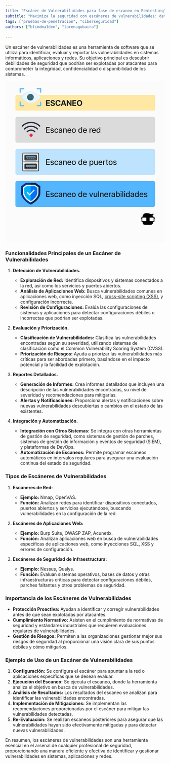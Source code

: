 ```yaml
---
title: "Escáner de Vulnerabilidades para fase de escaneo en Pentesting"
subtitle: "Maximiza la seguridad con escáneres de vulnerabilidades: detecta, evalúa y prioriza amenazas en sistemas, aplicaciones y redes."
tags: ["pruebas-de-penetracion", "ciberseguridad"]
authors: ["blindma1den", "lorenagubaira"]

---
```


Un escáner de vulnerabilidades es una herramienta de software que se utiliza para identificar, evaluar y reportar las vulnerabilidades en sistemas informáticos, aplicaciones y redes. Su objetivo principal es descubrir debilidades de seguridad que podrían ser explotadas por atacantes para comprometer la integridad, confidencialidad o disponibilidad de los sistemas.

![Vulnerability Scanner](https://github.com/4GeeksAcademy/cybersecurity-syllabus/blob/main/assets/escaneo-vulnerabilidades.png?raw=true)

### Funcionalidades Principales de un Escáner de Vulnerabilidades

1. **Detección de Vulnerabilidades.**
   - **Exploración de Red:** Identifica dispositivos y sistemas conectados a la red, así como los servicios y puertos abiertos.
   - **Análisis de Aplicaciones Web:** Busca vulnerabilidades comunes en aplicaciones web, como inyección SQL, [cross-site scripting (XSS)](https://4geeks.com/es/lesson/como-realizar-o-prevenir-el-ataque-xss-secuencias-de-comandos-entre-sitios), y configuración incorrecta.
   - **Revisión de Configuraciones:** Evalúa las configuraciones de sistemas y aplicaciones para detectar configuraciones débiles o incorrectas que podrían ser explotadas.

2. **Evaluación y Priorización.**
   - **Clasificación de Vulnerabilidades:** Clasifica las vulnerabilidades encontradas según su severidad, utilizando sistemas de clasificación como el Common Vulnerability Scoring System (CVSS).
   - **Priorización de Riesgos:** Ayuda a priorizar las vulnerabilidades más críticas para ser abordadas primero, basándose en el impacto potencial y la facilidad de explotación.

3. **Reportes Detallados.**
   - **Generación de Informes:** Crea informes detallados que incluyen una descripción de las vulnerabilidades encontradas, su nivel de severidad y recomendaciones para mitigarlas.
   - **Alertas y Notificaciones:** Proporciona alertas y notificaciones sobre nuevas vulnerabilidades descubiertas o cambios en el estado de las existentes.

4. **Integración y Automatización.**
   - **Integración con Otros Sistemas:** Se integra con otras herramientas de gestión de seguridad, como sistemas de gestión de parches, sistemas de gestión de información y eventos de seguridad (SIEM), y plataformas de DevOps.
   - **Automatización de Escaneos:** Permite programar escaneos automáticos en intervalos regulares para asegurar una evaluación continua del estado de seguridad.

### Tipos de Escáneres de Vulnerabilidades

1. **Escáneres de Red:**
   - **Ejemplo:** Nmap, OpenVAS.
   - **Función:** Analizan redes para identificar dispositivos conectados, puertos abiertos y servicios ejecutándose, buscando vulnerabilidades en la configuración de la red.

2. **Escáneres de Aplicaciones Web:**
   - **Ejemplo:** Burp Suite, OWASP ZAP, Acunetix.
   - **Función:** Analizan aplicaciones web en busca de vulnerabilidades específicas de aplicaciones web, como inyecciones SQL, XSS y errores de configuración.

3. **Escáneres de Seguridad de Infraestructura:**
   - **Ejemplo:** Nessus, Qualys.
   - **Función:** Evaluan sistemas operativos, bases de datos y otras infraestructuras críticas para detectar configuraciones débiles, parches faltantes y otros problemas de seguridad.

### Importancia de los Escáneres de Vulnerabilidades

- **Protección Proactiva:** Ayudan a identificar y corregir vulnerabilidades antes de que sean explotadas por atacantes.
- **Cumplimiento Normativo:** Asisten en el cumplimiento de normativas de seguridad y estándares industriales que requieren evaluaciones regulares de vulnerabilidades.
- **Gestión de Riesgos:** Permiten a las organizaciones gestionar mejor sus riesgos de seguridad al proporcionar una visión clara de sus puntos débiles y cómo mitigarlos.

### Ejemplo de Uso de un Escáner de Vulnerabilidades

1. **Configuración:** Se configura el escáner para apuntar a la red o aplicaciones específicas que se desean evaluar.
2. **Ejecución del Escaneo:** Se ejecuta el escaneo, donde la herramienta analiza el objetivo en busca de vulnerabilidades.
3. **Análisis de Resultados:** Los resultados del escaneo se analizan para identificar las vulnerabilidades encontradas.
4. **Implementación de Mitigaciones:** Se implementan las recomendaciones proporcionadas por el escáner para mitigar las vulnerabilidades detectadas.
5. **Re-Evaluación:** Se realizan escaneos posteriores para asegurar que las vulnerabilidades hayan sido efectivamente mitigadas y para detectar nuevas vulnerabilidades.

En resumen, los escáneres de vulnerabilidades son una herramienta esencial en el arsenal de cualquier profesional de seguridad, proporcionando una manera eficiente y efectiva de identificar y gestionar vulnerabilidades en sistemas, aplicaciones y redes.
